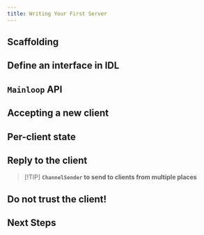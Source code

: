 ```yaml
---
title: Writing Your First Server
---
```


## Scaffolding

## Define an interface in IDL

## `Mainloop` API

## Accepting a new client

## Per-client state

## Reply to the client

> [!TIP] **`ChannelSender` to send to clients from multiple places**

## Do not trust the client!

## Next Steps
